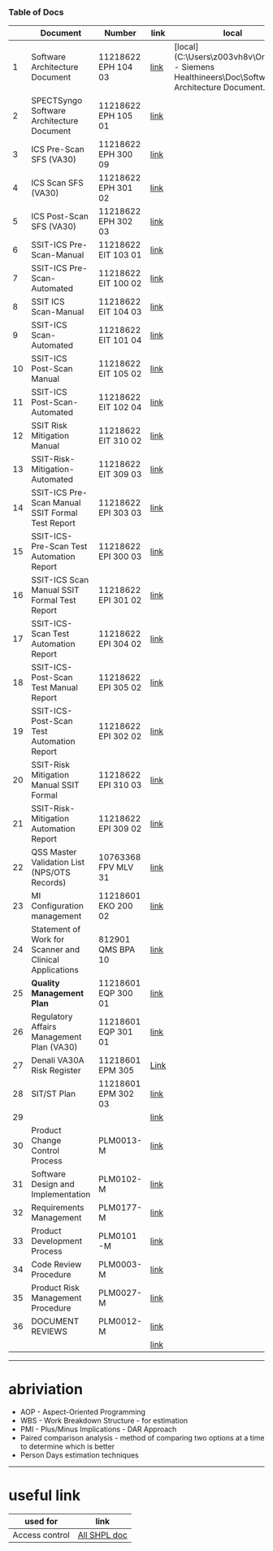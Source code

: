 ### Table of Docs
|  | Document | Number | link | local |
|--| ---------|--------|------|-------|
|1 | Software Architecture Document | 11218622  EPH 104 03 |  [link](https://healthineersapc-my.sharepoint.com/:b:/g/personal/tanumon_bej_siemens-healthineers_com/ER7T3E4dh5pCmwpBNylk7VoB-_ifWNk4Wb3uNCt6-DW-wA?email=tanumon.bej%40siemens-healthineers.com&e=Q275j8)| [local](C:\Users\z003vh8v\OneDrive - Siemens Healthineers\Doc\Software Architecture Document.pdf) |
|2 | SPECTSyngo Software Architecture Document| 11218622 EPH 105 01 | [link](https://healthineersapc-my.sharepoint.com/:b:/g/personal/tanumon_bej_siemens-healthineers_com/EcMZMuWYHkZBudSC_nQIbGEB0QWzNxmwK_Z1jUsEuXzqgA?email=tanumon.bej%40siemens-healthineers.com&e=DsrlXr)|
|3 | ICS Pre-Scan SFS (VA30) | 11218622  EPH 300 09  | [link](https://healthineersapc-my.sharepoint.com/:b:/g/personal/tanumon_bej_siemens-healthineers_com/EZTT5z8UIj9EjpYYTRIzAY0BHet4ha4414_iwY7Wg40V5w?email=tanumon.bej%40siemens-healthineers.com&e=umPm6L)|
|4 | ICS Scan SFS (VA30)|  11218622  EPH 301 02  | [link](https://healthineersapc-my.sharepoint.com/:b:/g/personal/tanumon_bej_siemens-healthineers_com/Ede1qEGRyYJHgO1K6sUygUwBXUH1I-_HrB9nxPOgO8aueg?email=tanumon.bej%40siemens-healthineers.com&e=qQusnZ)|
|5 | ICS Post-Scan SFS (VA30)| 11218622  EPH 302 03 | [link](https://healthineersapc-my.sharepoint.com/:b:/g/personal/tanumon_bej_siemens-healthineers_com/EdQLCny1WFhLlxW-oLBqzhABGbsmJyhHuxiKC8V7Sfxo2Q?email=tanumon.bej%40siemens-healthineers.com&e=iQAzm1)|
|6 | SSIT-ICS Pre-Scan-Manual | 11218622 EIT 103 01| [link](https://healthineersapc-my.sharepoint.com/:b:/g/personal/tanumon_bej_siemens-healthineers_com/EXiPBreOqslCqrI_j0wILuEBYIrc0AUUz6JExzOgMDy1YA?email=tanumon.bej%40siemens-healthineers.com&e=v0VXQj)|
|7 | SSIT-ICS Pre-Scan-Automated| 11218622 EIT 100 02 | [link](https://healthineersapc-my.sharepoint.com/:b:/g/personal/tanumon_bej_siemens-healthineers_com/EesB0XvDPVJAvUduzUaUSnwBTFz8zIWVVmsAScrDuDn-KQ?email=tanumon.bej%40siemens-healthineers.com&e=1yr5tr)|
|8 | SSIT ICS Scan-Manual| 11218622 EIT 104 03 | [link](https://healthineersapc-my.sharepoint.com/:b:/g/personal/tanumon_bej_siemens-healthineers_com/EXQcw0mTkRRIvOOiVesspmsB5bO82la0KPEknRDcrgkz2Q?email=tanumon.bej%40siemens-healthineers.com&e=l1PHsu)|
|9 | SSIT-ICS Scan-Automated| 11218622 EIT 101 04 | [link](https://healthineersapc-my.sharepoint.com/:b:/g/personal/tanumon_bej_siemens-healthineers_com/ERbf9it4ihtGjGyx0bkNJDMBEMWVS3cej0ly6JqUapjL4g?email=tanumon.bej%40siemens-healthineers.com&e=8xjuAc)|
|10 |  SSIT-ICS Post-Scan Manual| 11218622 EIT 105 02| [link](https://healthineersapc-my.sharepoint.com/:b:/g/personal/tanumon_bej_siemens-healthineers_com/ETP_La3VDDhIjozBI1mkR9QBSTY3qvJ7q-ZdvQfmsGkFUg?email=tanumon.bej%40siemens-healthineers.com&e=n5Ziky)|
|11 | SSIT-ICS Post-Scan-Automated| 11218622 EIT 102 04| [link](https://healthineersapc-my.sharepoint.com/:b:/g/personal/tanumon_bej_siemens-healthineers_com/Ed9_AiKlz7NDv2ZqyxZd7aMBSisWy1d278juF7I69Gb02A?email=tanumon.bej%40siemens-healthineers.com&e=hjpOx5)|
|12 | SSIT Risk Mitigation Manual|  11218622 EIT 310 02| [link](https://healthineersapc-my.sharepoint.com/:b:/g/personal/tanumon_bej_siemens-healthineers_com/EZ9XX6tGYCJKs36HsSSxeeEBkNL7OeXaIfgNfnBz60GASQ?email=tanumon.bej%40siemens-healthineers.com&e=ieG2i2)|
|13 | SSIT-Risk-Mitigation-Automated |  11218622 EIT 309 03| [link](https://healthineersapc-my.sharepoint.com/:b:/g/personal/tanumon_bej_siemens-healthineers_com/Ecj3dPxzB8pGuCCvGpN5TysBDEvmDiudF7PVuRwr46loRQ?email=tanumon.bej%40siemens-healthineers.com&e=lU3S2b)|
|14 | SSIT-ICS Pre-Scan Manual SSIT Formal Test Report|11218622 EPI 303 03 | [link](https://healthineersapc-my.sharepoint.com/:b:/g/personal/tanumon_bej_siemens-healthineers_com/ETdIg2XFUvdAri-ovlsvfc8B7OYpe5MYHKkyeqMicJjUGA?email=tanumon.bej%40siemens-healthineers.com&e=xNInTh)|
|15 | SSIT-ICS-Pre-Scan Test Automation Report|11218622 EPI 300 03| [link](https://healthineersapc-my.sharepoint.com/:b:/g/personal/tanumon_bej_siemens-healthineers_com/EZSTgpoUm8ZLiuMf_MeJ3PEBwSN7P66YgxoVeemAjt0IQQ?email=tanumon.bej%40siemens-healthineers.com&e=a26EJj)|
|16 | SSIT-ICS Scan Manual SSIT Formal Test Report|11218622 EPI 301 02| [link](https://healthineersapc-my.sharepoint.com/:b:/g/personal/tanumon_bej_siemens-healthineers_com/ESe6G9yOHlZOlA4FIpOGzoYBZvJOPrfuxu5c3LbXHi9IEw?email=tanumon.bej%40siemens-healthineers.com&e=ko870f)|
|17 | SSIT-ICS-Scan Test Automation Report | 11218622 EPI 304 02| [link](https://healthineersapc-my.sharepoint.com/:b:/g/personal/tanumon_bej_siemens-healthineers_com/EZeMFC2OCRRLhvg8klAN0PoBXJCP0GHg86HA5PJMQOyfXg?email=tanumon.bej%40siemens-healthineers.com&e=kOusVW)|
|18 | SSIT-ICS-Post-Scan Test Manual Report| 11218622 EPI 305 02| [link](https://healthineersapc-my.sharepoint.com/:b:/g/personal/tanumon_bej_siemens-healthineers_com/ERAuSyjDXI5Koar2v0b_2LEBcUIpwM8KhWl8EDImyy8rQg?email=tanumon.bej%40siemens-healthineers.com&e=NztLwX)|
|19 | SSIT-ICS-Post-Scan Test Automation Report | 11218622 EPI 302 02| [link](https://healthineersapc-my.sharepoint.com/:b:/g/personal/tanumon_bej_siemens-healthineers_com/EY95sCjRoLdEnWJHODgWfewBbVYi3Tm2ZeCqU5-TOoreug?email=tanumon.bej%40siemens-healthineers.com&e=Jhvp6R)|
|20 | SSIT-Risk Mitigation Manual SSIT Formal| 11218622 EPI 310 03 | [link](https://healthineersapc-my.sharepoint.com/:b:/g/personal/tanumon_bej_siemens-healthineers_com/EbZjA-hcuhhFrtJ7iiqV104BSZPFtZgkiB7efOzCeEmOiA?email=tanumon.bej%40siemens-healthineers.com&e=Gipjte)|
|21 | SSIT-Risk-Mitigation Automation Report | 11218622 EPI 309 02 | [link](https://healthineersapc-my.sharepoint.com/:b:/g/personal/tanumon_bej_siemens-healthineers_com/EXiy3KF_P0NJgWcfwOMQ8ngBlYSbzhWuaQDZL3fHtscTyw?email=tanumon.bej%40siemens-healthineers.com&e=KW1ESj)|
|22| QSS Master Validation List (NPS/OTS Records)| 10763368 FPV MLV 31 | [link](https://healthineersapc-my.sharepoint.com/:b:/g/personal/tanumon_bej_siemens-healthineers_com/Ef4HHVXnkrxImfAwPe9M7vIBaYkoU5Nu-CdgxEaGe0xjRA?email=tanumon.bej%40siemens-healthineers.com&e=mYhbpr)|
|23 | MI Configuration management | 11218601 EKO 200 02 | [link](https://healthineersapc-my.sharepoint.com/:b:/g/personal/tanumon_bej_siemens-healthineers_com/ERKhDfMj3FxGpHGoUWOK2Y8BzVcT7rSGTnUKKgGBYDEOkg?email=tanumon.bej%40siemens-healthineers.com&e=o9yrnP)|
|24| Statement of Work for Scanner and Clinical Applications| 812901 QMS BPA 10| [link](https://healthineersapc-my.sharepoint.com/:b:/g/personal/tanumon_bej_siemens-healthineers_com/EZTtxIk2dlNIt2viDsKKkNIB9i32BFDHML_4bA5Yj6IyXw?email=tanumon.bej%40siemens-healthineers.com&e=3S6NQk)|
| 25| **Quality Management Plan** | 11218601 EQP 300 01| [link](https://healthineersapc-my.sharepoint.com/:b:/g/personal/tanumon_bej_siemens-healthineers_com/EeSEo8OHZ9hHu9G0dGJpZKsBFlsKV19cpDyAwnjjzJyzUw?email=tanumon.bej%40siemens-healthineers.com&e=2dYZhn)|
| 26| Regulatory Affairs Management Plan (VA30)| 11218601 EQP 301 01 | [link](https://healthineersapc-my.sharepoint.com/:b:/g/personal/tanumon_bej_siemens-healthineers_com/Ea6l1iDQN8VHlcLukno48nkBw_h9UBhQUdYCn38mHDH-fA?email=tanumon.bej%40siemens-healthineers.com&e=IoxiCh)|
| 27| Denali VA30A Risk Register| 11218601 EPM 305| [Link](https://healthineersapc-my.sharepoint.com/:b:/g/personal/tanumon_bej_siemens-healthineers_com/EWH4_OGe_FdPloOYAvSGKbwBlpGAR7UPK1r1KVbkIa_2hA?email=tanumon.bej%40siemens-healthineers.com&e=5wpgdG)|
| 28| SIT/ST Plan | 11218601 EPM 302 03 | [link](https://healthineersapc-my.sharepoint.com/:b:/g/personal/tanumon_bej_siemens-healthineers_com/Ea7GzQHX0o9PjbSqkqXIQAsBbphPeLvEJu_I6FmRyd5KTQ?email=tanumon.bej%40siemens-healthineers.com&e=lhy9ym)|
| 29| |  | [link]()|
| 30| Product Change Control Process| PLM0013-M  | [link](https://healthineersapc-my.sharepoint.com/:b:/g/personal/tanumon_bej_siemens-healthineers_com/Eb8syzclziBJn4sg7okZ4ZgBZGfWQk_MZizxxBcZk_bzLg?email=tanumon.bej%40siemens-healthineers.com&e=0SEEiv)|
| 31| Software Design and Implementation | PLM0102-M| [link](https://healthineersapc-my.sharepoint.com/:b:/g/personal/tanumon_bej_siemens-healthineers_com/EaC4GPAVyndJuMPgsrir_d4ByDPAaBHhlZZwILcuH0u4sw?email=tanumon.bej%40siemens-healthineers.com&e=5cRKzj)|
| 32| Requirements Management| PLM0177-M  | [link](https://healthineersapc-my.sharepoint.com/:b:/g/personal/tanumon_bej_siemens-healthineers_com/EV6s7e5eHF9IkOiTkRlw618Bowq8xth0lrmhJUbLeDjncQ?email=tanumon.bej%40siemens-healthineers.com&e=UIDxSW)|
| 33| Product Development Process| PLM0101 -M| [link](https://healthineersapc-my.sharepoint.com/:b:/g/personal/tanumon_bej_siemens-healthineers_com/EVImC5yxCqdFi7kMaAry5uYB844RCmDZa6Hm97ACooHRkA?email=tanumon.bej%40siemens-healthineers.com&e=d0M0X8)|
| 34| Code Review Procedure| PLM0003-M | [link](https://healthineersapc-my.sharepoint.com/:b:/g/personal/tanumon_bej_siemens-healthineers_com/ETJYpIrUwEhNnxDufdHZ1B0BbwT1zySaX2SiTj8TQiehGQ?e=2d7sTv)|
| 35| Product Risk Management Procedure|  PLM0027-M | [link](https://healthineersapc-my.sharepoint.com/:b:/g/personal/tanumon_bej_siemens-healthineers_com/Ecz7fQdnG-tGrB0Qrzd_9Z8BTxCWvWMlOKwRIN2JH23Dmw?email=tanumon.bej%40siemens-healthineers.com&e=GAQpRG)|
| 36| DOCUMENT REVIEWS|  PLM0012-M| [link](https://healthineersapc-my.sharepoint.com/:b:/g/personal/tanumon_bej_siemens-healthineers_com/EXwYIxW6nDNHmuCzIONz3xgBXE8sul26MQjxzkVP5oGLYA?email=tanumon.bej%40siemens-healthineers.com&e=PWtkW4)|
| | |  | [link]()|

---

# abriviation 
- AOP - Aspect-Oriented Programming
- WBS - Work Breakdown Structure - for estimation 
- PMI - Plus/Minus Implications - DAR Approach
- Paired comparison analysis - method of comparing two options at a time to determine which is better
- Person Days estimation techniques 


---

# useful link 
| used for |link|
|----------|----|
|Access control|[All SHPL doc](https://healthineersnam.sharepoint.com/sites/999-00000977/MI%20Documents/Forms/AllItems.aspx)|



